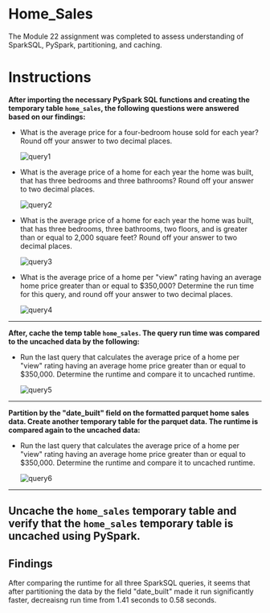 # Home_Sales
The Module 22 assignment was completed to assess understanding of SparkSQL, PySpark, partitioning, and caching.

# Instructions
**After importing the necessary PySpark SQL functions and creating the temporary table `home_sales`, the following questions were answered based on our findings:**
* What is the average price for a four-bedroom house sold for each year? Round off your answer to two decimal places.

  ![query1](https://github.com/user-attachments/assets/43e2094e-4e58-4be3-b1b6-00c839dab4a2)


* What is the average price of a home for each year the home was built, that has three bedrooms and three bathrooms? Round off your answer to two decimal places.

  ![query2](https://github.com/user-attachments/assets/9c5f81b8-c9c3-4d9e-8ec0-791c7aa1ba26)


* What is the average price of a home for each year the home was built, that has three bedrooms, three bathrooms, two floors, and is greater than or equal to 2,000 square feet? Round off your answer to two decimal places.

  ![query3](https://github.com/user-attachments/assets/34e558ff-5d84-4f73-ba71-220efd34e7af)


* What is the average price of a home per "view" rating having an average home price greater than or equal to $350,000? Determine the run time for this query, and round off your answer to two decimal places.

  ![query4](https://github.com/user-attachments/assets/9e9e0501-c332-42d6-b02c-49cc7c2acba4)

----
**After, cache the temp table `home_sales`. The query run time was compared to the uncached data by the following:**
* Run the last query that calculates the average price of a home per "view" rating having an average home price greater than or equal to $350,000. Determine the runtime and compare it to uncached runtime.

  ![query5](https://github.com/user-attachments/assets/3d1eee1e-511f-46ec-bedc-c861facef735)

----
**Partition by the "date_built" field on the formatted parquet home sales data. Create another temporary table for the parquet data. The runtime is compared again to the uncached data:**
* Run the last query that calculates the average price of a home per "view" rating having an average home price greater than or equal to $350,000. Determine the runtime and compare it to uncached runtime.

  ![query6](https://github.com/user-attachments/assets/531ba001-bc2e-44b1-987c-9a55d0415583)

----
**Uncache the `home_sales` temporary table and verify that the `home_sales` temporary table is uncached using PySpark.**
----
## Findings
After comparing the runtime for all three SparkSQL queries, it seems that after partitioning the data by the field "date_built" made it run significantly faster, decreaisng run time from 1.41 seconds to 0.58 seconds. 
